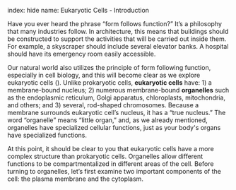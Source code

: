 index: hide
name: Eukaryotic Cells - Introduction

Have you ever heard the phrase “form follows function?” It’s a philosophy that many industries follow. In architecture, this means that buildings should be constructed to support the activities that will be carried out inside them. For example, a skyscraper should include several elevator banks. A hospital should have its emergency room easily accessible.

Our natural world also utilizes the principle of form following function, especially in cell biology, and this will become clear as we explore eukaryotic cells (). Unlike prokaryotic cells,  **eukaryotic cells** have: 1) a membrane-bound nucleus; 2) numerous membrane-bound  **organelles** such as the endoplasmic reticulum, Golgi apparatus, chloroplasts, mitochondria, and others; and 3) several, rod-shaped chromosomes. Because a membrane surrounds eukaryotic cell’s nucleus, it has a “true nucleus.” The word “organelle” means “little organ,” and, as we already mentioned, organelles have specialized cellular functions, just as your body's organs have specialized functions.

At this point, it should be clear to you that eukaryotic cells have a more complex structure than prokaryotic cells. Organelles allow different functions to be compartmentalized in different areas of the cell. Before turning to organelles, let’s first examine two important components of the cell: the plasma membrane and the cytoplasm.
